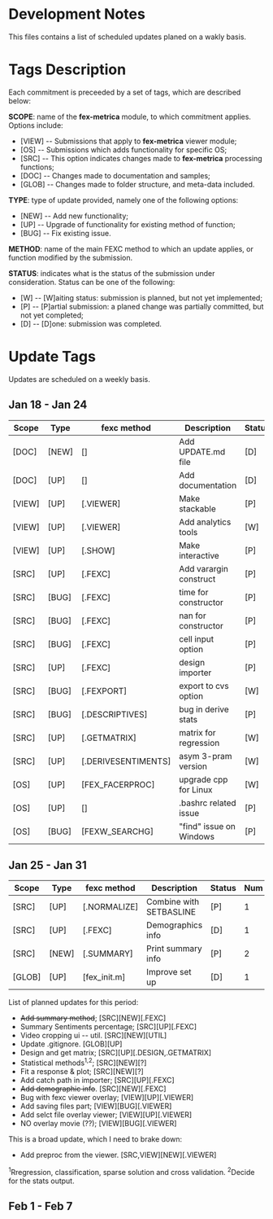 Development Notes
===============

This files contains a list of scheduled updates planed on a wakly basis.

Tags Description
===============

Each commitment is preceeded by a set of tags, which are described below:

**SCOPE**: name of the **fex-metrica** module, to which commitment applies. Options include:

* [VIEW] -- Submissions that apply to **fex-metrica** viewer module;
* [OS]   -- Submissions which adds functionality for specific OS;
* [SRC]  -- This option indicates changes made to **fex-metrica** processing functions;
* [DOC]  -- Changes made to documentation and samples;
* [GLOB] -- Changes made to folder structure, and meta-data included. 

**TYPE**: type of update provided, namely one of the following options:

* [NEW]  -- Add new functionality;
* [UP]   -- Upgrade of functionality for existing method of function;
* [BUG]  -- Fix existing issue.

**METHOD**: name of the main FEXC method to which an update applies, or function modified by the submission.

**STATUS**: indicates what is the status of the submission under consideration. Status can be one of the following:

* [W] -- [W]aiting status: submission is planned, but not yet implemented;
* [P] -- [P]artial submission: a planed change was partially committed, but not yet completed; 
* [D] -- [D]one: submission was completed.


Update Tags
===============

Updates are scheduled on a weekly basis. 


Jan 18 - Jan 24
---------------

| Scope  | Type   | **fexc** method     | Description             | Status | Num  | Date   | 
| ------ | ------ | ------------------- | ----------------------- | ------ | ---- | ------ |
| [DOC]  | [NEW]  | []                  | Add UPDATE.md file      |   [D]  | 1    | 18-Jan |
| [DOC]  | [UP]   | []                  | Add documentation       |   [D]  | 1    | 21-Jan |
| [VIEW] | [UP]   | [.VIEWER]           | Make stackable          |   [P]  | 2    | 18-Jan |
| [VIEW] | [UP]   | [.VIEWER]           | Add analytics tools     |   [W]  |      |        |
| [VIEW] | [UP]   | [.SHOW]             | Make interactive        |   [P]  | 1    | 19-Jan |
| [SRC]  | [UP]   | [.FEXC]             | Add varargin construct  |   [P]  | 1    | 21-Jan |
| [SRC]  | [BUG]  | [.FEXC]             | time for constructor    |   [P]  | 2    | 19-Jan |
| [SRC]  | [BUG]  | [.FEXC]             | nan for constructor     |   [P]  | 1    | 18-Jan |
| [SRC]  | [BUG]  | [.FEXC]             | cell input option       |   [P]  | 1    | 18-Jan |
| [SRC]  | [UP]   | [.FEXC]             | design importer         |   [P]  | 1    | 22-Jan |
| [SRC]  | [BUG]  | [.FEXPORT]          | export to cvs option    |   [W]  | 1    | 18-Jan |
| [SRC]  | [BUG]  | [.DESCRIPTIVES]     | bug in derive stats     |   [P]  | 2    | 20-Jan |
| [SRC]  | [UP]   | [.GETMATRIX]        | matrix for regression   |   [W]  |      |        |
| [SRC]  | [UP]   | [.DERIVESENTIMENTS] | asym 3-pram version     |   [W]  |      |        |
| [OS]   | [UP]   | [FEX_FACERPROC]     | upgrade cpp for Linux   |   [W]  |      |        |
| [OS]   | [UP]   | []                  | .bashrc related issue   |   [P]  | 1    | 18-Jan |
| [OS]   | [BUG]  | [FEXW_SEARCHG]      | "find" issue on Windows |   [P]  | 1    | 18-Jan |


Jan 25 - Jan 31
---------------

| Scope  | Type   | **fexc** method     | Description             | Status | Num  | Date   | 
| ------ | ------ | ------------------- | ----------------------- | ------ | ---- | ------ |
| [SRC]  | [UP]   | [.NORMALIZE]        | Combine with SETBASLINE |  [P]   | 1    | 26-Jan |
| [SRC]  | [UP]   | [.FEXC]             | Demographics info       |  [D]   | 1    | 26-Jan |
| [SRC]  | [NEW]  | [.SUMMARY]          | Print summary info      |  [P]   | 2    | 29-Jan |
| [GLOB] | [UP]   | [fex_init.m]        | Improve set up          |  [D]   | 1    | 27-Jan |  



List of planned updates for this period:

* ~~Add summary method~~;            [SRC][NEW][.FEXC]
* Summary Sentiments percentage;     [SRC][UP][.FEXC]
* Video cropping ui -- util.         [SRC][NEW][UTIL]
* Update .gitignore.                 [GLOB][UP]
* Design and get matrix;             [SRC][UP][.DESIGN,.GETMATRIX]
* Statistical methods<sup>1,2</sup>; [SRC][NEW][?]
* Fit a response & plot;             [SRC][NEW][?]
* Add catch path in importer;        [SRC][UP][.FEXC]
* ~~Add demographic info~~.          [SRC][NEW][.FEXC]
* Bug with fexc viewer overlay;      [VIEW][UP][.VIEWER]
* Add saving files part;             [VIEW][BUG][.VIEWER]
* Add selct file overlay viewer;     [VIEW][UP][.VIEWER]
* NO overlay movie (??);             [VIEW][BUG][.VIEWER]

This is a broad update, which I need to brake down:

* Add preproc from the viewer.      [SRC,VIEW][NEW][.VIEWER]

<sup>1</sup>Rregression, classification, sparse solution and cross validation.
<sup>2</sup>Decide for the stats output.


Feb 1 - Feb 7
---------------

